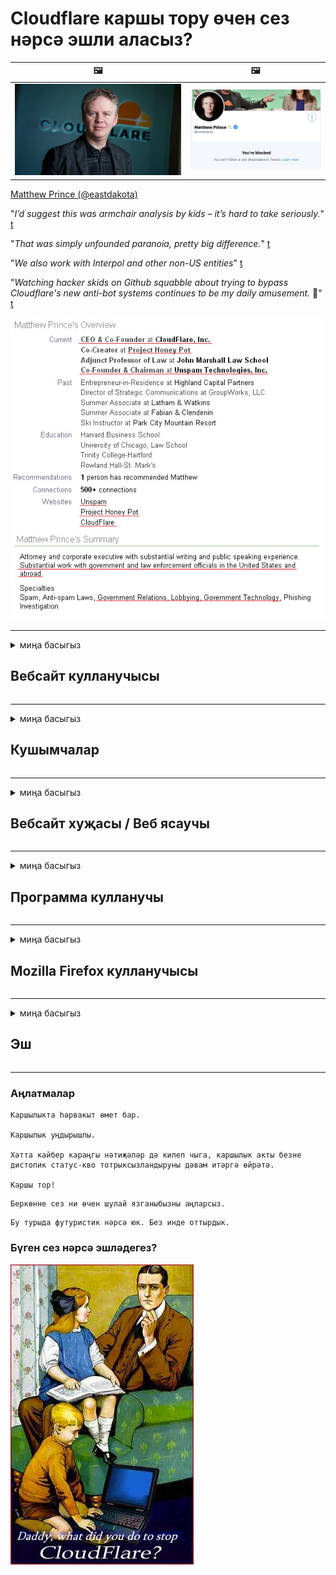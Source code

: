 # Cloudflare каршы тору өчен сез нәрсә эшли аласыз?

| 🖼 | 🖼 |
| --- | --- |
| ![](image/matthew_prince.jpg) | ![](image/blockedbymatthewprince.jpg) |

[Matthew Prince (@eastdakota)](https://twitter.com/eastdakota)

"*I’d suggest this was armchair analysis by kids – it’s hard to take seriously.*" [t](https://www.theguardian.com/technology/2015/nov/19/cloudflare-accused-by-anonymous-helping-isis)

"*That was simply unfounded paranoia, pretty big difference.*"  [t](https://twitter.com/xxdesmus/status/992757936123359233)

"*We also work with Interpol and other non-US entities*" [t](https://twitter.com/eastdakota/status/1203028504184360960)

"*Watching hacker skids on Github squabble about trying to bypass Cloudflare's new anti-bot systems continues to be my daily amusement.* 🍿" [t](https://twitter.com/eastdakota/status/1273277839102656515)


![](image/whoismp.jpg)

---


<details>
<summary>миңа басыгыз

## Вебсайт кулланучысы
</summary>


- Сезгә ошаган вебсайт Cloudflare куллана икән, аларга Cloudflare кулланмаска кушыгыз.
  - Фейсбук, Реддит, Твиттер яки Мастодон кебек социаль медиада кычкыру бернинди дә аерма ясамый. [Эшләр хэштеглардан көчлерәк.](https://twitter.com/phyzonloop/status/1274132092490862594)
  - Әгәр дә сез үзегезне файдалы итәсегез килсә, сайт хуҗасы белән элемтәгә керергә тырышыгыз.

[Cloudflare әйтте](https://github.com/Eloston/ungoogled-chromium/issues/783):
```
Сезгә администраторларга мөрәҗәгать итүне тәкъдим итәбез, сез үзегез белән бүлешкән конкрет хезмәтләр яки сайтлар өчен.
```

[Әгәр дә сез моны сорамасагыз, вебсайт хуҗасы бу проблеманы беркайчан да белми.](PEOPLE.md)

![](image/liberapay.jpg)

[Уңышлы мисал](https://counterpartytalk.org/t/turn-off-cloudflare-on-counterparty-co-plz/164/5).<br>
Сездә проблема бармы? [Хәзер тавышыңны күтәр.](https://github.com/maraoz/maraoz.github.io/issues/1) Түбәндәге мисал.

```
Сез корпоратив цензурага һәм массакүләм күзәтүгә булышасыз.
https://codeberg.org/crimeflare/cloudflare-tor/src/branch/master/README.md
```

```
Сезнең веб-битегез CloudFlare шәхси диварлы бакчада.
https://codeberg.org/crimeflare/cloudflare-tor/
```

- Вебсайтның хосусыйлык политикасын укыр өчен бераз вакыт алыгыз.
  - вебсайт Cloudflare артында булса яки вебсайт Cloudflare белән бәйләнгән хезмәтләрне куллана.

Ул "Cloudflare" нәрсә икәнен аңлатырга, һәм Cloudflare белән сезнең мәгълүматны бүлешергә рөхсәт сорарга тиеш. Моны эшләмәү ышанычны бозуга китерәчәк һәм вебсайттан сакланырга кирәк.

[Монда хосусыйлык политикасы үрнәге бар](https://archive.is/bDlTz) ("Subprocessors" > "Entity Name")

```
Мин сезнең хосусыйлык политикасын укыдым һәм Cloudflare сүзен таба алмыйм.
Cloudflare'ка минем мәгълүматны бирүне дәвам итсәгез, мин сезнең белән мәгълүмат бүлешүдән баш тартам.
https://codeberg.org/crimeflare/cloudflare-tor/
```

Бу Cloudflare сүзе булмаган хосусыйлык политикасының мисалы.
[Liberland Jobs](https://archive.is/daKIr) [privacy policy](https://docsend.com/view/feiwyte):

![](image/cfwontobey.jpg)

Cloudflare-ның үз хосусыйлык политикасы бар.
[Cloudflare кешеләрне икеләтә ярата.](https://www.reddit.com/r/GamerGhazi/comments/2s64fe/be_wary_reporting_to_cloudflare/)

Вебсайтка язылу формасы өчен яхшы үрнәк.
AFAIK, нуль сайты моны эшли. Сез аларга ышанырсызмы?

```
"XYZ өчен язылу" төймәсенә басып, сез безнең хезмәт шартларына һәм хосусыйлык аңлатмасына ризасыз.
Сез шулай ук ​​үзегезнең мәгълүматны Cloudflare белән бүлешергә ризалашасыз һәм шулай ук ​​cloudflare хосусыйлык аңлатмасына ризасыз.
Әгәр Cloudflare сезнең мәгълүматны агызса яки безнең серверларга тоташырга рөхсәт итмәсә, бу безнең гаеп түгел. [*]

[ Теркәлергә ] [ килешмим ]
```
[*] [PEOPLE.md](PEOPLE.md)


- Аларның хезмәтен кулланмаска тырышыгыз. Сезне Cloudflare караганын исегездә тотыгыз.
  - ["I'm in your TLS, sniffin' your passworz"](image/iminurtls.jpg)

- Башка сайтны эзләгез. Интернетта альтернатива һәм мөмкинлекләр бар!

- Дусларыгызны Торны көндәлек кулланырга ышандырыгыз.
  - Анонимлык ачык интернет стандарты булырга тиеш!
  - [Игътибар итегез, Tor проекты бу проектны яратмый.](HISTORY.md)

</details>

------

<details>
<summary>миңа басыгыз

## Кушымчалар
</summary>

- Әгәр сезнең браузер Firefox, Tor браузеры яки Ungoogled Chromium булса, түбәндәге өстәмәләрнең берсен кулланыгыз.
  - Башка яңа өстәмәләр өстәргә теләсәгез, башта бу турыда сорагыз.


| Исем | Төзүче | Ярдәм | Блоклый ала | Хәбәр итә ала | Chrome |
| -------- | -------- | -------- | -------- | -------- | -------- |
| [Bloku Cloudflaron MITM-Atakon](subfiles/about.bcma.md) | #Addon | [ ? ](README.md) | **Әйе**     | **Әйе**     |  **Әйе** |
| [Ĉu ligoj estas vundeblaj al MITM-atako?](subfiles/about.ismm.md) | #Addon | [ ? ](README.md) | .К     | **Әйе**     |  **Әйе** |
| [Ĉu ĉi tiuj ligoj blokos Tor-uzanton?](subfiles/about.isat.md) | #Addon | [ ? ](README.md) | .К     | **Әйе**     |  **Әйе** |
| [Block Cloudflare MITM Attack](https://trac.torproject.org/projects/tor/attachment/ticket/24351/block_cloudflare_mitm_attack-1.0.14.1-an%2Bfx.xpi)<br>[**DELETED BY TOR PROJECT**](HISTORY.md) | nullius | [ ? ](tool/block_cloudflare_mitm_fx), [Link](README.md) | **Әйе**     | **Әйе**     |  .К |
| [TPRB](http://34ahehcli3epmhbu2wbl6kw6zdfl74iyc4vg3ja4xwhhst332z3knkyd.onion/) | Sw | [ ? ](http://34ahehcli3epmhbu2wbl6kw6zdfl74iyc4vg3ja4xwhhst332z3knkyd.onion/) | **Әйе**     | **Әйе**     |  .К |
| [Detect Cloudflare](https://addons.mozilla.org/en-US/firefox/addon/detect-cloudflare/) | Frank Otto | [ ? ](https://github.com/traktofon/cf-detect) | .К     | **Әйе**     |  .К |
| [True Sight](https://addons.mozilla.org/en-US/firefox/addon/detect-cloudflare-plus/) | claustromaniac | [ ? ](https://github.com/claustromaniac/detect-cloudflare-plus) | .К     | **Әйе**     |  .К |
| [Which Cloudflare datacenter am I visiting?](https://addons.mozilla.org/en-US/firefox/addon/cf-pop/) | 依云 | [ ? ](https://github.com/lilydjwg/cf-pop) | .К     | **Әйе**     |  .К |


- "Декентралейлар" "CDNJS (Cloudflare)" белән тоташуны туктата ала.
  - Бу челтәрләргә килеп җитүдән бик күп үтенечләрне тыя, һәм сайтларны өзмәсен өчен җирле файлларга хезмәт күрсәтә.
  - Төзүче җавап бирде: "[very concerning indeed](https://github.com/Synzvato/decentraleyes/issues/236#issuecomment-352049501)", "[widespread usage severely centralizes the web](https://github.com/Synzvato/decentraleyes/issues/251#issuecomment-366752049)"

- [Сез шулай ук ​​Сертификат органыннан (CA) Cloudflare сертификатын бетерә яки ышанмый аласыз.](https://www.ssl.com/how-to/remove-root-certificate-firefox/)

</details>

------

<details>
<summary>миңа басыгыз

## Вебсайт хуҗасы / Веб ясаучы
</summary>


![](image/word_cloudflarefree.jpg)

- Cloudflare чишелешен кулланмагыз, Период.
  - Сез моннан яхшырак эшли аласыз, шулай бит? [Cloudflare язылу, планнар, доменнар яки счетларны ничек бетерергә.](https://support.cloudflare.com/hc/en-us/articles/200167776-Removing-subscriptions-plans-domains-or-accounts)

| 🖼 | 🖼 |
| --- | --- |
| ![](image/htmlalertcloudflare.jpg) | ![](image/htmlalertcloudflare2.jpg) |

- Күбрәк клиентлар телисезме? Сез нәрсә эшләргә икәнен беләсез. Киңәш "сызык өстендә".
  - [Исәнмесез, сез "Без сезнең хосусыйлыгыгызга җитди карыйбыз" дип яздыгыз, ләкин мин "Хата 403 тыелган аноним прокси рөхсәт ителмәгән" алдым.](https://it.slashdot.org/story/19/02/19/0033255/stop-saying-we-take-your-privacy-and-security-seriously) Нигә сез Tor яки VPNны блоклыйсыз? [Нигә сез вакытлы электрон почталарны блоклыйсыз?](http://nomdjgwjvyvlvmkolbyp3rocn2ld7fnlidlt2jjyotn3qqsvzs2gmuyd.onion/mail/)

![](image/anonexist.jpg)

- Cloudflare куллану сүндерү мөмкинлеген арттырачак. Сезнең сервер түбән булса яки Cloudflare түбән булса, килүчеләр сезнең вебсайтка керә алмыйлар.
  - [Cloudflare беркайчан да төшми дип уйладыгызмы?](https://www.ibtimes.com/cloudflare-down-not-working-sites-producing-504-gateway-timeout-errors-2618008) [Another](https://twitter.com/Jedduff/status/1097875615997399040) [sample](https://twitter.com/search?f=tweets&vertical=default&q=Cloudflare%20is%20having%20problems). [Need more](PEOPLE.md)?

![](image/cloudflareinternalerror.jpg)

- Cloudflare куллану сезнең "API сервисы", "программа тәэминаты яңарту серверы" яки "RSS тасмасы" сезнең клиентка зыян китерәчәк. Клиент сезгә шалтыратты һәм "Мин сезнең API-ны бүтән куллана алмыйм" диде, һәм сез нәрсә булганын белмисез. Cloudflare сезнең клиентны тавышсыз тыя ала. Яхшы дип уйлыйсызмы?
  - RSS укучы клиенты һәм RSS укучы онлайн хезмәте бар. Ни өчен сез RSS тасмасын бастырасыз, әгәр сез кешеләргә язылырга рөхсәт итмәсәгез?

![](image/rssfeedovercf.jpg)

- Сезгә HTTPS сертификаты кирәкме? "Шифрлыйк" кулланыгыз яки аны CA компаниясеннән сатып алыгыз.

- Сезгә DNS серверы кирәкме? Ownз серверыгызны урнаштыра алмыйсызмы? Алар турында: [Hurricane Electric Free DNS](https://dns.he.net/), [Dyn.com](https://dyn.com/dns/), [1984 Hosting](https://www.1984hosting.com/), [Afraid.Org (ТОР куллансагыз, администратор счетыгызны бетерегез)](https://freedns.afraid.org/)

- Хостинг хезмәтен эзлисезме? Бушлай гына? Алар турында: [Onion Service](http://vww6ybal4bd7szmgncyruucpgfkqahzddi37ktceo3ah7ngmcopnpyyd.onion/en/security/network-security/tor/onionservices-best-practices), [Free Web Hosting Area](https://freewha.com/), [Autistici/Inventati Web Site Hosting](https://www.autinv5q6en4gpf4.onion/services/website), [Github Pages](https://pages.github.com/), [Surge](https://surge.sh/)
  - [Cloudflare өчен альтернатива](subfiles/cloudflare-alternatives.md)

- Сез "cloudflare-ipfs.com" кулланасызмы? [Cloudflare IPFS начар икәнен беләсезме?](PEOPLE.md)

- OWASP һәм Fail2Ban кебек веб-кушымталар саклагычын серверыгызда урнаштырыгыз һәм аны дөрес конфигурацияләгез.
  - Торны блоклау чишелеш түгел. Кечкенә начар кулланучылар өчен барысын да җәзаламагыз.

- "Cloudflare Warp" кулланучыларын сезнең вебсайтка кертүне юнәлтегез яки блоклагыз. Мөмкин булса, сәбәп китерегез.

> IP исемлеге: "[Cloudflare'ның хәзерге IP диапазоннары](cloudflare_inc/)"

> A: Аларны блоклагыз

```
server {
...
deny 173.245.48.0/20;
deny 103.21.244.0/22;
deny 103.22.200.0/22;
deny 103.31.4.0/22;
deny 141.101.64.0/18;
deny 108.162.192.0/18;
deny 190.93.240.0/20;
deny 188.114.96.0/20;
deny 197.234.240.0/22;
deny 198.41.128.0/17;
deny 162.158.0.0/15;
deny 104.16.0.0/12;
deny 172.64.0.0/13;
deny 131.0.72.0/22;
deny 2400:cb00::/32;
deny 2606:4700::/32;
deny 2803:f800::/32;
deny 2405:b500::/32;
deny 2405:8100::/32;
deny 2a06:98c0::/29;
deny 2c0f:f248::/32;
...
}
```

> B: Кисәтү битенә юнәлтү

```
http {
...
geo $iscf {
default 0;
173.245.48.0/20 1;
103.21.244.0/22 1;
103.22.200.0/22 1;
103.31.4.0/22 1;
141.101.64.0/18 1;
108.162.192.0/18 1;
190.93.240.0/20 1;
188.114.96.0/20 1;
197.234.240.0/22 1;
198.41.128.0/17 1;
162.158.0.0/15 1;
104.16.0.0/12 1;
172.64.0.0/13 1;
131.0.72.0/22 1;
2400:cb00::/32 1;
2606:4700::/32 1;
2803:f800::/32 1;
2405:b500::/32 1;
2405:8100::/32 1;
2a06:98c0::/29 1;
2c0f:f248::/32 1;
}
...
}

server {
...
if ($iscf) {rewrite ^ https://example.com/cfwsorry.php;}
...
}

<?php
header('HTTP/1.1 406 Not Acceptable');
echo <<<CLOUDFLARED
Thank you for visiting ourwebsite.com!<br />
We are sorry, but we can't serve you because your connection is being intercepted by Cloudflare.<br />
Please read https://codeberg.org/crimeflare/cloudflare-tor for more information.<br />
CLOUDFLARED;
die();
```

- Әгәр дә сез иреккә ышансагыз һәм билгесез кулланучыларны каршы алсагыз, Тор Пияз Хезмәтен яки I2P инситасын урнаштырыгыз.

- Башка Clearnet / Tor икеләтә сайт операторларыннан киңәш сорагыз һәм билгесез дуслар табыгыз!

</details>

------

<details>
<summary>миңа басыгыз

## Программа кулланучы
</summary>


- Discord CloudFlare куллана. Альтернатива? Без тәкъдим итәбез [**Briar** (Android)](https://f-droid.org/en/packages/org.briarproject.briar.android/), [Ricochet (PC)](https://ricochet.im/), [Tox + Tor (Android/PC)](https://tox.chat/download.html)
  - Briar Tor daemonны үз эченә ала, шуңа сез Orbot урнаштырырга тиеш түгел.
  - Qwtch уйлап табучылар, Ачык хосусыйлык, stop_cloudflare проектын аларның git сервисыннан хәбәрсез бетерделәр.

- Дебиан GNU / Linux, яки теләсә нинди туем куллансагыз, язылыгыз: [bug #831835](https://bugs.debian.org/cgi-bin/bugreport.cgi?bug=831835). Ifәм булдыра алсагыз, пачаны тикшерергә булышыгыз, саклаучыга кабул ителергә тиешме дигән дөрес нәтиҗә ясарга булышыгыз.

- Waysәрвакыт бу браузерларны тәкъдим итегез.

| Исем | Төзүче | Ярдәм | Аңлатма |
| -------- | -------- | -------- | -------- |
| [Ungoogled-Chromium](https://ungoogled-software.github.io/ungoogled-chromium-binaries/) | Eloston | [ ? ](https://github.com/Eloston/ungoogled-chromium) | PC (Win, Mac, Linux)  _!Tor_ |
| [Bromite](https://www.bromite.org/fdroid) | Bromite | [ ? ](https://github.com/bromite/bromite/issues) | Android  _!Tor_ |
| [Tor Browser](https://www.torproject.org/download/) | Tor Project | [ ? ](https://support.torproject.org/) | PC (Win, Mac, Linux)  _Tor_|
| [Tor Browser Android](https://www.torproject.org/download/) | Tor Project | [ ? ](https://support.torproject.org/) | Android  _Tor_|
| [Onion Browser](https://itunes.apple.com/us/app/onion-browser/id519296448?mt=8) | Mike Tigas | [ ? ](https://github.com/OnionBrowser/OnionBrowser/issues) | Apple iOS  _Tor_|
| [GNU/Icecat](https://www.gnu.org/software/gnuzilla/) | GNU | [ ? ](https://www.gnu.org/software/gnuzilla/) | PC (Linux) |
| [IceCatMobile](https://f-droid.org/en/packages/org.gnu.icecat/) | GNU | [ ? ](https://lists.gnu.org/mailman/listinfo/bug-gnuzilla) | Android |
| [Iridium Browser](https://iridiumbrowser.de/about/) | Iridium | [ ? ](https://github.com/iridium-browser/iridium-browser/) | PC (Win, Mac, Linux, OpenBSD) |


Башка программаларның хосусыйлыгы камил түгел. Бу Tor браузеры "камил" дигән сүз түгел.
Интернетта һәм технологиядә 100% куркынычсыз, 100% шәхси юк.

- Тор кулланырга теләмисезме? Сез Tor daemon белән теләсә нинди браузерны куллана аласыз.
  - [Игътибар итегез, Tor проекты ошамый.](https://support.torproject.org/tbb/tbb-9/) Әгәр булдыра алсагыз, Tor браузерын кулланыгыз.
- [Хромны Тор белән ничек кулланырга](subfiles/chromium_tor.md)


Башка программаларның хосусыйлыгы турында сөйләшик.

- [Сезгә чыннан да Firefox кулланырга кирәк булса, "Firefox ESR" ны сайлагыз.](https://www.mozilla.org/en-US/firefox/organizations/)
  - [Firefox - шпион программалары күзәтчесе](https://spyware.neocities.org/articles/firefox.html)
  - [Firefox сүз иреген кире кага, сүз иреген тыя](https://web.archive.org/web/20200423010026/https://reclaimthenet.org/firefox-rejects-free-speech-bans-free-speech-commenting-plugin-dissenter-from-its-extensions-gallery/)
  - ["100+ төшү. Программа компаниясеннән ябышуны сораган кебек ... бу көннәрдә программа тәэминаты артык күп."](https://old.reddit.com/r/firefox/comments/gutdiw/weve_got_work_to_do_the_mozilla_blog/fslbbb6/)
  - [Эх, нигә Firefox миңа URL-барда иганәче сылтамаларны күрсәтә?](https://www.reddit.com/r/firefox/comments/jybx2w/uh_why_is_firefox_showing_me_sponsored_links_in/)
  - [Мозилла - Иблис гәүдәләнеше](https://digdeeper.neocities.org/ghost/mozilla.html)

- [Онытмагыз, Mozilla Cloudflare хезмәтен куллана.](https://www.robtex.com/dns-lookup/www.mozilla.org) [Алар шулай ук ​​Cloudflare'ның DNS хезмәтен үз продуктларында кулланалар.](https://www.theregister.co.uk/2018/03/21/mozilla_testing_dns_encryption/)

- [Мозилла рәсми рәвештә бу билетны кире какты.](https://bugzilla.mozilla.org/show_bug.cgi?id=1426618)

- [Firefox Фокус - шаяру.](https://github.com/mozilla-mobile/focus-android/issues/1743) [Алар телеметрияне сүндерергә сүз бирделәр, ләкин аны алыштырдылар.](https://github.com/mozilla-mobile/focus-android/issues/4210)

- [PaleMoon / Basilisk ясаучы Cloudflare ярата.](https://github.com/mozilla-mobile/focus-android/issues/1743#issuecomment-345993097)
  - [Pale Moon's Archive Server 18 ай дәвамында зарарлы программаларны таркатты һәм таратты](https://www.reddit.com/r/privacytoolsIO/comments/cc808y/pale_moons_archive_server_hacked_and_spread/)
  - Ул шулай ук ​​Tor кулланучыларын нәфрәт итә - "[Торга дошман булсын. Минем уйлавымча, күпчелек сайтлар Торга дошман булырга тиеш, аның бик югары куллану факторын исәпкә алып.](https://github.com/yacy/yacy_search_server/issues/314#issuecomment-565932097)"

- [Waterfox авыр "телефоннар өй" проблемасына ия](https://spyware.neocities.org/articles/waterfox.html)

- [Google Chrome - шпион программасы.](https://www.gnu.org/proprietary/malware-google.en.html)
  - [Google сезнең активлыгыгызны күрсәтә.](https://spyware.neocities.org/articles/chrome.html)

- [SRWare Iron бик күп телефоннарны өйгә тоташтыра.](https://spyware.neocities.org/articles/iron.html) Ул шулай ук ​​google доменнарына тоташкан.

- [Батыр браузерның ак исемлеге Facebook / Twitter трекерлары.](https://www.bleepingcomputer.com/news/security/facebook-twitter-trackers-whitelisted-by-brave-browser/)
  - [Менә тагын сораулар.](https://spyware.neocities.org/articles/brave.html)
  - [бинанс филиал таныклыгы](https://twitter.com/cryptonator1337/status/1269594587716374528)

- [Microsoft Edge Facebook-ка кулланучылар артында Флеш-код эшләргә рөхсәт итә.](https://www.zdnet.com/article/microsoft-edge-lets-facebook-run-flash-code-behind-users-backs/)

- [Вивалди сезнең хосусыйлыгыгызны хөрмәт итми.](https://spyware.neocities.org/articles/vivaldi.html)

- [Опера шпион программалары дәрәҗәсе: Бик югары](https://spyware.neocities.org/articles/opera.html)

- Apple iOS: [Сез бөтенләй iOS кулланырга тиеш түгел, чөнки бу зарарлы программа.](https://www.gnu.org/proprietary/malware-apple.html)

Шуңа күрә без өстә таблицаны гына тәкъдим итәбез. Башка бернәрсә дә юк.

</details>

------

<details>
<summary>миңа басыгыз

## Mozilla Firefox кулланучысы
</summary>


- "Firefox Nightly" Mozilla серверларына баш тарту ысулысыз дебу дәрәҗәсендәге мәгълүмат җибәрәчәк.
  - [Mozilla серверлары Cloudflare белән шөгыльләнәләр](https://www.digwebinterface.com/?hostnames=www.mozilla.org%0D%0Amozilla.cloudflare-dns.com&type=&ns=resolver&useresolver=8.8.4.4&nameservers=)

- Firefox-ны Mozilla серверларына тоташуны тыярга мөмкин.
  - [Мозилла политик-шаблоннары өчен кулланма](https://github.com/mozilla/policy-templates/blob/master/README.md)
  - Онытмагыз, бу хәйлә соңрак версиядә эшләүне туктатырга мөмкин, чөнки Мозилла үзләрен ак исемлеккә кертергә ярата.
  - Аларны тулысынча блоклау өчен, саклагыч һәм DNS фильтрын кулланыгыз.

"`/distribution/policies.json`"

>     "WebsiteFilter": {
> 		"Block": [
> 		"*://*.mozilla.com/*",
> 		"*://*.mozilla.net/*",
> 		"*://*.mozilla.org/*",
> 		"*://webcompat.com/*",
> 		"*://*.firefox.com/*",
> 		"*://*.thunderbird.net/*",
> 		"*://*.cloudflare.com/*"
> 		]
>     },


- ~~Mozilla трекерында хата турында хәбәр итегез, аларга Cloudflare кулланмаска кушыгыз.~~ Багзилла турында хата турында хәбәр бар иде. Күпчелек кеше үз мәшәкатьләрен урнаштырды, ләкин хата 2018-нче елда администратор тарафыннан яшерелде.

- Сез Firefox'та DoHны сүндерә аласыз.
  - [Firefox'ның DNS тәэмин итүчесен үзгәртү](subfiles/change-firefox-dns.md)

![](image/firefoxdns.jpg)

- [Әгәр сез ISP булмаган DNS кулланырга телисез икән, OpenNIC Tier2 DNS сервисын яки Cloudflare булмаган DNS хезмәтләрен кулланырга уйлагыз.](https://wiki.opennic.org/start)
![](image/opennic.jpg)
  - DNS белән Cloudflare блоклагыз. [Crimeflare DNS](https://dns.crimeflare.eu.org/)

- Сез Torны DNS резолюциясе итеп куллана аласыз. [Әгәр дә сез Тор белгече түгел икән, монда сорау бирегез.](https://tor.stackexchange.com/)

> **Ничек?**
> 1. Торны йөкләгез һәм аны санакка урнаштырыгыз.
> 2. Бу юлны "torrc" файлына өстәгез.
> DNSPort 127.0.0.1:53
> 3. Торны яңадан башлап җибәрегез.
> 4. Компьютерыгызның DNS серверын "127.0.0.1" итеп куегыз.

</details>

------

<details>
<summary>миңа басыгыз

## Эш
</summary>


- Cloudflare куркынычлары турында тирә-юньдәгеләргә сөйләгез.

- [Бу складны яхшыртырга булыш.](https://codeberg.org/crimeflare/cloudflare-tor).
  - Исемлекләр дә, аңа каршы аргументлар һәм детальләр.

- [Cloudflare (һәм охшаш компанияләр) белән эш килеп чыкмаган очракта, документлаштырыгыз һәм моны эшләгәндә бу складны искә төшерегез.](https://codeberg.org/crimeflare/cloudflare-tor) :)

- Килешү буенча Tor кулланган кешеләрне күбрәк алыгыз, алар дөньяның төрле почмакларыннан вебны татып карый алалар.

- Социаль медиа һәм ит киңлегендә, Cloudflare дөньясын азат итүгә багышланган төркемнәр.

- Кирәк булган очракта, бу резервуардагы бу төркемнәргә сылтама - бу төркемнәр булып бергә эшләүне координацияләү урыны булырга мөмкин.

- [Cloudflare'ка мәгънәле корпоратив булмаган альтернатива бирә ала торган кәүсәне эшләтеп җибәрү.](subfiles/cloudflare-alternatives.md)

- Cloudflare-дан ким дигәндә берничә катлы оборона тәэмин итәр өчен, безгә альтернатива турында хәбәр итегез.

- Әгәр дә сез Cloudflare клиенты булсагыз, хосусыйлык көйләүләрен куегыз, аларны бозуларын көтегез.
  - [Аннары аларны анти-спам / хосусыйлыкны бозу өчен гаепләгез.](https://twitter.com/thexpaw/status/1108424723233419264)

- Әгәр дә сез Америка Кушма Штатларында булсагыз һәм вебсайт банк яки бухгалтер булса, Gramm - Leach - Bliley Act, яки DIsability акты нигезендә америкалыларга юридик басым ясарга тырышыгыз һәм безгә никадәр ераклашуыгызны хәбәр итегез. .

- Вебсайт хөкүмәт сайты булса, АКШ Конституциясенең 1 нче төзәтмәсе нигезендә хокукый басым ясарга тырышыгыз.

- Әгәр сез ЕС гражданины булсагыз, Гомуми мәгълүматны саклау Регламенты нигезендә шәхси мәгълүматыгызны җибәрү өчен вебсайтка мөрәҗәгать итегез. Әгәр алар сезгә мәгълүмат бирүдән баш тартсалар, бу закон бозу.

- Вебсайтында хезмәт тәкъдим иткән компанияләр өчен кулланучыларны яклау оешмаларына һәм BBBга "ялган реклама" дип хәбәр итәргә тырышыгыз. Cloudflare вебсайтлары Cloudflare серверлары белән хезмәт күрсәтә.

- [ITU АКШ контекстында тәкъдим итә, Cloudflare антимонополь закон алар өстенә төшә алырлык дәрәҗәдә зурлана башлый.](https://www.itu.int/en/ITU-T/Workshops-and-Seminars/20181218/Documents/Geoff_Huston_Presentation.pdf)

- GNU GPL 4 версиясе андый хезмәт артында чыганак кодын саклауга каршы барлык GPLv4 һәм соңрак программаларны таләп итә ала, ким дигәндә чыганак коды Tor кулланучыларын аермый торган медиа аша керә ала.

</details>

------

### Аңлатмалар

```
Каршылыкта һәрвакыт өмет бар.

Каршылык уңдырышлы.

Хәтта кайбер караңгы нәтиҗәләр дә килеп чыга, каршылык акты безне дистопик статус-кво тотрыксызландыруны дәвам итәргә өйрәтә.

Каршы тор!
```

```
Беркөнне сез ни өчен шулай язганыбызны аңларсыз.
```

```
Бу турыда футуристик нәрсә юк. Без инде оттырдык.
```

### Бүген сез нәрсә эшләдегез?


![](image/stopcf.jpg)
